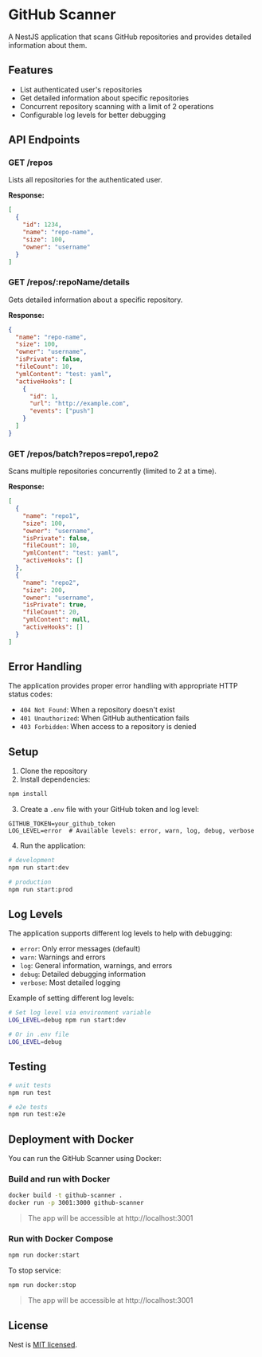 # GitHub Scanner

A NestJS application that scans GitHub repositories and provides detailed information about them.

## Features

- List authenticated user's repositories
- Get detailed information about specific repositories
- Concurrent repository scanning with a limit of 2 operations
- Configurable log levels for better debugging

## API Endpoints

### GET /repos
Lists all repositories for the authenticated user.

**Response:**
```json
[
  {
    "id": 1234,
    "name": "repo-name",
    "size": 100,
    "owner": "username"
  }
]
```

### GET /repos/:repoName/details
Gets detailed information about a specific repository.

**Response:**
```json
{
  "name": "repo-name",
  "size": 100,
  "owner": "username",
  "isPrivate": false,
  "fileCount": 10,
  "ymlContent": "test: yaml",
  "activeHooks": [
    {
      "id": 1,
      "url": "http://example.com",
      "events": ["push"]
    }
  ]
}
```

### GET /repos/batch?repos=repo1,repo2
Scans multiple repositories concurrently (limited to 2 at a time).

**Response:**
```json
[
  {
    "name": "repo1",
    "size": 100,
    "owner": "username",
    "isPrivate": false,
    "fileCount": 10,
    "ymlContent": "test: yaml",
    "activeHooks": []
  },
  {
    "name": "repo2",
    "size": 200,
    "owner": "username",
    "isPrivate": true,
    "fileCount": 20,
    "ymlContent": null,
    "activeHooks": []
  }
]
```

## Error Handling

The application provides proper error handling with appropriate HTTP status codes:

- `404 Not Found`: When a repository doesn't exist
- `401 Unauthorized`: When GitHub authentication fails
- `403 Forbidden`: When access to a repository is denied

## Setup

1. Clone the repository
2. Install dependencies:
```bash
npm install
```

3. Create a `.env` file with your GitHub token and log level:
```
GITHUB_TOKEN=your_github_token
LOG_LEVEL=error  # Available levels: error, warn, log, debug, verbose
```

4. Run the application:
```bash
# development
npm run start:dev

# production
npm run start:prod
```

## Log Levels

The application supports different log levels to help with debugging:

- `error`: Only error messages (default)
- `warn`: Warnings and errors
- `log`: General information, warnings, and errors
- `debug`: Detailed debugging information
- `verbose`: Most detailed logging

Example of setting different log levels:
```bash
# Set log level via environment variable
LOG_LEVEL=debug npm run start:dev

# Or in .env file
LOG_LEVEL=debug
```

## Testing

```bash
# unit tests
npm run test

# e2e tests
npm run test:e2e
```


## Deployment with Docker

You can run the GitHub Scanner using Docker:

### Build and run with Docker

```bash
docker build -t github-scanner .
docker run -p 3001:3000 github-scanner
```

> The app will be accessible at http://localhost:3001

### Run with Docker Compose

```bash
npm run docker:start
```

To stop service:

```bash
npm run docker:stop
```

> The app will be accessible at http://localhost:3001


## License

Nest is [MIT licensed](https://github.com/nestjs/nest/blob/master/LICENSE).
